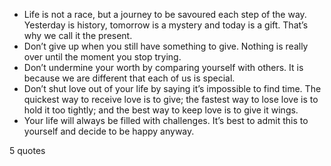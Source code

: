  - Life is not a race, but a journey to be savoured each step of the way. Yesterday is history, tomorrow is a mystery and today is a gift. That’s why we call it the present.
 - Don’t give up when you still have something to give. Nothing is really over until the moment you stop trying.
 - Don’t undermine your worth by comparing yourself with others. It is because we are different that each of us is special.
 - Don’t shut love out of your life by saying it’s impossible to find time. The quickest way to receive love is to give; the fastest way to lose love is to hold it too tightly; and the best way to keep love is to give it wings.
 - Your life will always be filled with challenges. It’s best to admit this to yourself and decide to be happy anyway.

5 quotes